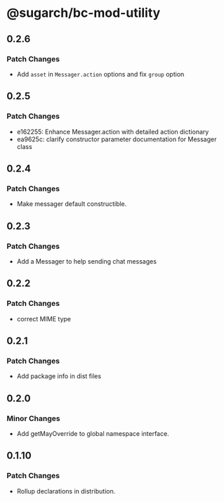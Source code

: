 # @sugarch/bc-mod-utility

## 0.2.6

### Patch Changes

-   Add `asset` in `Messager.action` options and fix `group` option

## 0.2.5

### Patch Changes

-   e162255: Enhance Messager.action with detailed action dictionary
-   ea9625c: clarify constructor parameter documentation for Messager class

## 0.2.4

### Patch Changes

-   Make messager default constructible.

## 0.2.3

### Patch Changes

-   Add a Messager to help sending chat messages

## 0.2.2

### Patch Changes

-   correct MIME type

## 0.2.1

### Patch Changes

-   Add package info in dist files

## 0.2.0

### Minor Changes

-   Add getMayOverride to global namespace interface.

## 0.1.10

### Patch Changes

-   Rollup declarations in distribution.
